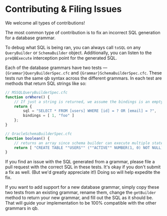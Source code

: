 # Contributing & Filing Issues

We welcome all types of contributions!

The most common type of contribution is to fix an incorrect SQL generation for a database grammar.

To debug what SQL is being ran, you can always call `toSQL` on any `QueryBuilder` or `SchemaBuilder` object. Additionally, you can listen to the `preQBExecute` interception point for the generated SQL.

Each of the database grammars have two tests — `{Grammar}QueryBuilderSpec.cfc` and `{Grammar}SchemaBuilderSpec.cfc`. These tests run the same qb syntax across the different grammars. In each test are methods that return SQL strings like so:

```javascript
// MSSQLQueryBuilderSpec.cfc
function orWhere() {
    // If just a string is returned, we assume the bindings is an empty array ([])
    return {
        sql = "SELECT * FROM [users] WHERE [id] = ? OR [email] = ?",
        bindings = [ 1, "foo" ]
    };
}
```

```javascript
// OracleSchemaBuilderSpec.cfc
function boolean() {
    // returns an array since schema builder can execute multiple statements.
    return [ "CREATE TABLE ""USERS"" (""ACTIVE"" NUMBER(1, 0) NOT NULL)" ];
}
```

If you find an issue with the SQL generated from a grammar, please file a pull request with the correct SQL in these tests. It's okay if you don't submit a fix as well. \(But we'd greatly appreciate it!\) Doing so will help expedite the fix.

If you want to add support for a new database grammar, simply copy these two tests from an existing grammar, rename them, change the `getBuilder` method to return your new grammar, and fill out the SQL as it should be. That will guide your implementation to be 100% compatible with the other grammars in qb.

